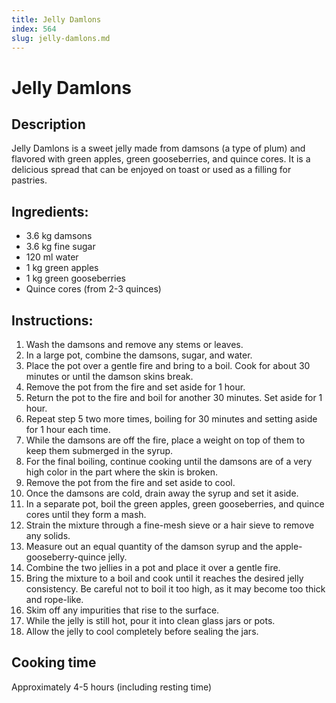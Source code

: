```yaml
---
title: Jelly Damlons
index: 564
slug: jelly-damlons.md
---
```


# Jelly Damlons

## Description
Jelly Damlons is a sweet jelly made from damsons (a type of plum) and flavored with green apples, green gooseberries, and quince cores. It is a delicious spread that can be enjoyed on toast or used as a filling for pastries.

## Ingredients:
- 3.6 kg damsons
- 3.6 kg fine sugar
- 120 ml water
- 1 kg green apples
- 1 kg green gooseberries
- Quince cores (from 2-3 quinces)

## Instructions:
1. Wash the damsons and remove any stems or leaves.
2. In a large pot, combine the damsons, sugar, and water.
3. Place the pot over a gentle fire and bring to a boil. Cook for about 30 minutes or until the damson skins break.
4. Remove the pot from the fire and set aside for 1 hour.
5. Return the pot to the fire and boil for another 30 minutes. Set aside for 1 hour.
6. Repeat step 5 two more times, boiling for 30 minutes and setting aside for 1 hour each time.
7. While the damsons are off the fire, place a weight on top of them to keep them submerged in the syrup.
8. For the final boiling, continue cooking until the damsons are of a very high color in the part where the skin is broken.
9. Remove the pot from the fire and set aside to cool.
10. Once the damsons are cold, drain away the syrup and set it aside.
11. In a separate pot, boil the green apples, green gooseberries, and quince cores until they form a mash.
12. Strain the mixture through a fine-mesh sieve or a hair sieve to remove any solids.
13. Measure out an equal quantity of the damson syrup and the apple-gooseberry-quince jelly.
14. Combine the two jellies in a pot and place it over a gentle fire.
15. Bring the mixture to a boil and cook until it reaches the desired jelly consistency. Be careful not to boil it too high, as it may become too thick and rope-like.
16. Skim off any impurities that rise to the surface.
17. While the jelly is still hot, pour it into clean glass jars or pots.
18. Allow the jelly to cool completely before sealing the jars.

## Cooking time
Approximately 4-5 hours (including resting time)